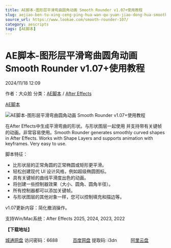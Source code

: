 ```yaml
---
title: AE脚本-图形层平滑弯曲圆角动画 Smooth Rounder v1.07+使用教程
slug: aejiao-ben-tu-xing-ceng-ping-hua-wan-qu-yuan-jiao-dong-hua-smooth-rounder-v1-07-shi-yong-jiao-cheng
source_url: https://www.lookae.com/smooth-rounder-107/
category: aescripts
tags: [AE脚本]
---
```

# AE脚本-图形层平滑弯曲圆角动画 Smooth Rounder v1.07+使用教程

2024/11/18 12:09

作者：大众脸
分类：[AE脚本](https://www.lookae.com/after-effects/aescripts/) / [After Effects](https://www.lookae.com/after-effects/)

[AE脚本](https://www.lookae.com/tag/ae%e8%84%9a%e6%9c%ac/)

![AE脚本-图形层平滑弯曲圆角动画 Smooth Rounder v1.07+使用教程](https://www.lookae.com/wp-content/uploads/2023/11/Smooth-Rounder.jpg "AE脚本-图形层平滑弯曲圆角动画 Smooth Rounder v1.07+使用教程-LookAE.com")

在After Effects中生成平滑弯曲的形状。与形状图层一起使用 并支持带有关键帧的动画。非常容易使用。Smooth Rounder generates smoothly curved shapes in After Effects. Works with Shape Layers and supports animation with keyframes. Very easy to use.

脚本特征：

* 比形状层的正常角圆的正常椭圆或矩形更平滑。
* 轻松创建现代 UI 设计风格，例如超级椭圆图标。
* 具有关键帧的曲线平滑度出色的动画。
* 将创建一些控制器效果（大小、圆角、圆角半径）。
* 所有控制器都可以添加关键帧。
* 与形状图层的其他对象一样，您可以控制填充和描边等。

v1.07更新内容：简化撤消操作。

支持Win/Mac系统：After Effects 2025, 2024, 2023, 2022

**【下载地址】**

[城通网盘](https://url70.ctfile.com/f/2827370-1427536345-d867a8?p=4431) 访问密码：6688            [百度网盘](https://pan.baidu.com/s/1c0lxKMDjPTzrUFbvGwuzsg?pwd=i3dn) 提取码: i3dn           [阿里云盘](https://www.alipan.com/s/F2UoXGBC7mn)
